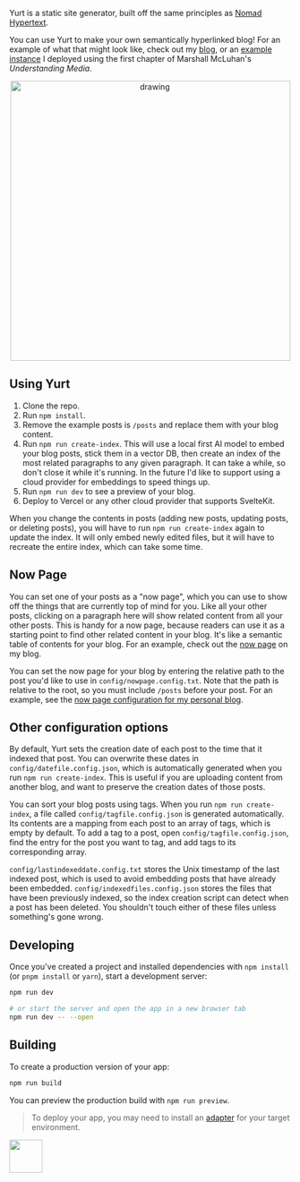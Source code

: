 Yurt is a static site generator, built off the same principles as [Nomad Hypertext](https://github.com/nichwch/nomad-hypertext).  

You can use Yurt to make your own semantically hyperlinked blog! For an example of what that might look like, check out my [blog](https://blog.nicholaschen.io), or an [example instance](https://themediumisthemessage.nicholaschen.io/posts/about.txt) I deployed using the first chapter of Marshall McLuhan's *Understanding Media*.


<p align='center'>
<img src="https://github.com/nichwch/yurt/assets/7423703/ffdcd733-d4dd-4558-9b54-ea41387efabb" alt="drawing" width="500"/>
</p>


## Using Yurt

1. Clone the repo.
2. Run `npm install`.
3. Remove the example posts is `/posts` and replace them with your blog content.
4. Run `npm run create-index`. This will use a local first AI model to embed your blog posts, stick them in a vector DB, then create an index of the most related paragraphs to any given paragraph. It can take a while, so don't close it while it's running. In the future I'd like to support using a cloud provider for embeddings to speed things up.
5. Run `npm run dev` to see a preview of your blog.
6. Deploy to Vercel or any other cloud provider that supports SvelteKit.

When you change the contents in posts (adding new posts, updating posts, or deleting posts), you will have to run `npm run create-index` again to update the index. It will only embed newly edited files, but it will have to recreate the entire index, which can take some time.

## Now Page

You can set one of your posts as a "now page", which you can use to show off the things that are currently top of mind for you. Like all your other posts, clicking on a paragraph here will show related content from all your other posts. This is handy for a now page, because readers can use it as a starting point to find other related content in your blog. It's like a semantic table of contents for your blog. For an example, check out the [now page](https://blog.nicholaschen.io) on my blog.

You can set the now page for your blog by entering the relative path to the post you'd like to use in `config/nowpage.config.txt`. Note that the path is relative to the root, so you must include `/posts` before your post. For an example, see the [now page configuration for my personal blog](https://github.com/nichwch/personal-blog/blob/main/config/nowpage.config.txt).

## Other configuration options

By default, Yurt sets the creation date of each post to the time that it indexed that post. You can overwrite these dates in `config/datefile.config.json`, which is automatically generated when you run `npm run create-index`. This is useful if you are uploading content from another blog, and want to preserve the creation dates of those posts.

You can sort your blog posts using tags. When you run `npm run create-index`, a file called `config/tagfile.config.json` is generated automatically. Its contents are a mapping from each post to an array of tags, which is empty by default. To add a tag to a post, open `config/tagfile.config.json`, find the entry for the post you want to tag, and add tags to its corresponding array. 

`config/lastindexeddate.config.txt` stores the Unix timestamp of the last indexed post, which is used to avoid embedding posts that have already been embedded. `config/indexedfiles.config.json` stores the files that have been previously indexed, so the index creation script can detect when a post has been deleted. You shouldn't touch either of these files unless something's gone wrong.


## Developing

Once you've created a project and installed dependencies with `npm install` (or `pnpm install` or `yarn`), start a development server:

```bash
npm run dev

# or start the server and open the app in a new browser tab
npm run dev -- --open
```

## Building

To create a production version of your app:

```bash
npm run build
```

You can preview the production build with `npm run preview`.

> To deploy your app, you may need to install an [adapter](https://kit.svelte.dev/docs/adapters) for your target environment.

<a href='http://www.recurse.com' title='Made with love at the Recurse Center'><img src='https://cloud.githubusercontent.com/assets/2883345/11322972/9e553260-910b-11e5-8de9-a5bf00c352ef.png' height='59px'/></a>
